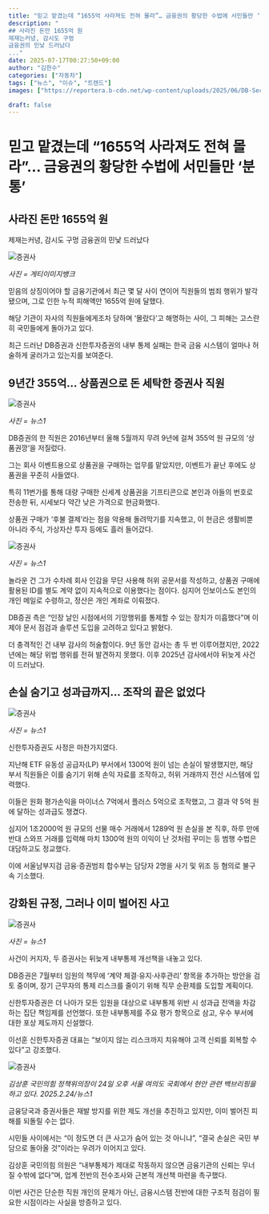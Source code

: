```yaml
---
title: "믿고 맡겼는데 “1655억 사라져도 전혀 몰라”… 금융권의 황당한 수법에 서민들만 ‘분통’"
description: "
## 사라진 돈만 1655억 원
제재는커녕, 감시도 구멍
금융권의 민낯 드러났다
..."
date: 2025-07-17T00:27:50+09:00
author: "김한수"
categories: ["자동차"]
tags: ["뉴스", "이슈", "트렌드"]
images: ["https://reportera.b-cdn.net/wp-content/uploads/2025/06/DB-Securities-35.5-billion-won-gift-certificate-scam-1024x576.jpg"]

draft: false
---
```


# 믿고 맡겼는데 “1655억 사라져도 전혀 몰라”… 금융권의 황당한 수법에 서민들만 ‘분통’


## 사라진 돈만 1655억 원
제재는커녕, 감시도 구멍
금융권의 민낯 드러났다


![증권사](https://reportera.b-cdn.net/wp-content/uploads/2025/06/DB-Securities-35.5-billion-won-gift-certificate-scam-1024x576.jpg)

*사진 = 게티이미지뱅크*

믿음의 상징이어야 할 금융기관에서 최근 몇 달 사이 연이어 직원들의 범죄 행위가 발각됐으며, 그로 인한 누적 피해액만 1655억 원에 달했다.

해당 기관이 자사의 직원들에게조차 당하며 ‘몰랐다’고 해명하는 사이, 그 피해는 고스란히 국민들에게 돌아가고 있다.

최근 드러난 DB증권과 신한투자증권의 내부 통제 실패는 한국 금융 시스템이 얼마나 허술하게 굴러가고 있는지를 보여준다.


## 9년간 355억… 상품권으로 돈 세탁한 증권사 직원


![증권사](https://reportera.b-cdn.net/wp-content/uploads/2025/06/DB증권-1-1024x536.jpg)

*사진 = 뉴스1*

DB증권의 한 직원은 2016년부터 올해 5월까지 무려 9년에 걸쳐 355억 원 규모의 ‘상품권깡’을 저질렀다.

그는 회사 이벤트용으로 상품권을 구매하는 업무를 맡았지만, 이벤트가 끝난 후에도 상품권을 꾸준히 사들였다.

특히 11번가를 통해 대량 구매한 신세계 상품권을 기프티콘으로 본인과 아들의 번호로 전송한 뒤, 시세보다 약간 낮은 가격으로 현금화했다.

상품권 구매가 ‘후불 결제’라는 점을 악용해 돌려막기를 지속했고, 이 현금은 생활비뿐 아니라 주식, 가상자산 투자 등에도 흘러 들어갔다.

![증권사](https://reportera.b-cdn.net/wp-content/uploads/2025/06/DB증권상품권-1024x477.jpg)

*사진 = 뉴스1*

놀라운 건 그가 수차례 회사 인감을 무단 사용해 허위 공문서를 작성하고, 상품권 구매에 활용된 ID를 별도 계약 없이 지속적으로 이용했다는 점이다. 심지어 인보이스도 본인의 개인 메일로 수령하고, 정산은 개인 계좌로 이뤄졌다.

DB증권 측은 “인장 날인 시점에서의 기망행위를 통제할 수 있는 장치가 미흡했다”며 이제야 문서 점검과 솔루션 도입을 고려하고 있다고 밝혔다.

더 충격적인 건 내부 감사의 허술함이다. 9년 동안 감사는 총 두 번 이루어졌지만, 2022년에는 해당 위법 행위를 전혀 발견하지 못했다. 이후 2025년 감사에서야 뒤늦게 사건이 드러났다.


## 손실 숨기고 성과급까지… 조작의 끝은 없었다


![증권사](https://reportera.b-cdn.net/wp-content/uploads/2025/06/신한투자증권-1-1024x676.jpg)

*사진 = 뉴스1*

신한투자증권도 사정은 마찬가지였다.

지난해 ETF 유동성 공급자(LP) 부서에서 1300억 원이 넘는 손실이 발생했지만, 해당 부서 직원들은 이를 숨기기 위해 손익 자료를 조작하고, 허위 거래까지 전산 시스템에 입력했다.

이들은 원화 평가손익을 마이너스 7억에서 플러스 5억으로 조작했고, 그 결과 약 5억 원에 달하는 성과급도 챙겼다.

심지어 1조2000억 원 규모의 선물 매수 거래에서 1289억 원 손실을 본 직후, 하루 만에 반대 스와프 거래를 입력해 마치 1300억 원의 이익이 난 것처럼 꾸미는 등 범행 수법은 대담하고도 정교했다.

이에 서울남부지검 금융·증권범죄 합수부는 담당자 2명을 사기 및 위조 등 혐의로 불구속 기소했다.


## 강화된 규정, 그러나 이미 벌어진 사고


![증권사](https://reportera.b-cdn.net/wp-content/uploads/2025/06/신한투자증권-2-1024x789.jpg)

*사진 = 뉴스1*

사건이 커지자, 두 증권사는 뒤늦게 내부통제 개선책을 내놓고 있다.

DB증권은 7월부터 임원의 책무에 ‘계약 체결·유지·사후관리’ 항목을 추가하는 방안을 검토 중이며, 장기 근무자의 통제 리스크를 줄이기 위해 직무 순환제를 도입할 계획이다.

신한투자증권은 더 나아가 모든 임원을 대상으로 내부통제 위반 시 성과급 전액을 차감하는 집단 책임제를 선언했다. 또한 내부통제를 주요 평가 항목으로 삼고, 우수 부서에 대한 포상 제도까지 신설했다.

이선훈 신한투자증권 대표는 “보이지 않는 리스크까지 치유해야 고객 신뢰를 회복할 수 있다”고 강조했다.

![증권사](https://reportera.b-cdn.net/wp-content/uploads/2025/06/김상훈-1024x707.jpg)

*김상훈 국민의힘 정책위의장이 24일 오후 서울 여의도 국회에서 현안 관련 백브리핑을 하고 있다. 2025.2.24/뉴스1*

금융당국과 증권사들은 재발 방지를 위한 제도 개선을 추진하고 있지만, 이미 벌어진 피해를 되돌릴 수는 없다.

시민들 사이에서는 “이 정도면 더 큰 사고가 숨어 있는 것 아니냐”, “결국 손실은 국민 부담으로 돌아올 것”이라는 우려가 이어지고 있다.

김상훈 국민의힘 의원은 “내부통제가 제대로 작동하지 않으면 금융기관의 신뢰는 무너질 수밖에 없다”며, 업계 전반의 전수조사와 근본적 개선책 마련을 촉구했다.

이번 사건은 단순한 직원 개인의 문제가 아닌, 금융시스템 전반에 대한 구조적 점검이 필요한 시점이라는 사실을 방증하고 있다.
